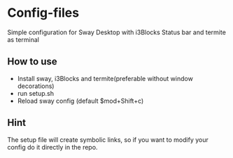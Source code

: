 # Config-files
Simple configuration for Sway Desktop with i3Blocks Status bar and termite as terminal

## How to use
* Install sway, i3Blocks and termite(preferable without window decorations)
* run setup.sh
* Reload sway config (default $mod+Shift+c)

## Hint
The setup file will create symbolic links, so if you want to modify your config do it directly in the repo.
